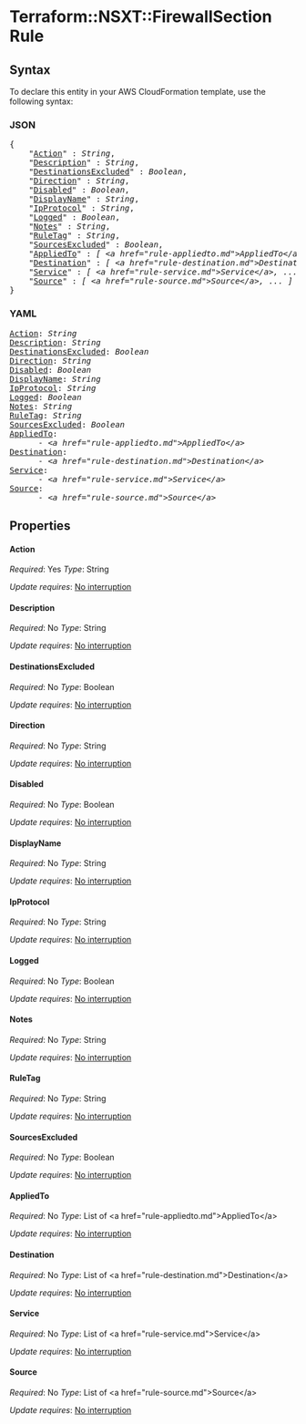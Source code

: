 # Terraform::NSXT::FirewallSection Rule

## Syntax

To declare this entity in your AWS CloudFormation template, use the following syntax:

### JSON

<pre>
{
    "<a href="#action" title="Action">Action</a>" : <i>String</i>,
    "<a href="#description" title="Description">Description</a>" : <i>String</i>,
    "<a href="#destinationsexcluded" title="DestinationsExcluded">DestinationsExcluded</a>" : <i>Boolean</i>,
    "<a href="#direction" title="Direction">Direction</a>" : <i>String</i>,
    "<a href="#disabled" title="Disabled">Disabled</a>" : <i>Boolean</i>,
    "<a href="#displayname" title="DisplayName">DisplayName</a>" : <i>String</i>,
    "<a href="#ipprotocol" title="IpProtocol">IpProtocol</a>" : <i>String</i>,
    "<a href="#logged" title="Logged">Logged</a>" : <i>Boolean</i>,
    "<a href="#notes" title="Notes">Notes</a>" : <i>String</i>,
    "<a href="#ruletag" title="RuleTag">RuleTag</a>" : <i>String</i>,
    "<a href="#sourcesexcluded" title="SourcesExcluded">SourcesExcluded</a>" : <i>Boolean</i>,
    "<a href="#appliedto" title="AppliedTo">AppliedTo</a>" : <i>[ &lt;a href=&#34;rule-appliedto.md&#34;&gt;AppliedTo&lt;/a&gt;, ... ]</i>,
    "<a href="#destination" title="Destination">Destination</a>" : <i>[ &lt;a href=&#34;rule-destination.md&#34;&gt;Destination&lt;/a&gt;, ... ]</i>,
    "<a href="#service" title="Service">Service</a>" : <i>[ &lt;a href=&#34;rule-service.md&#34;&gt;Service&lt;/a&gt;, ... ]</i>,
    "<a href="#source" title="Source">Source</a>" : <i>[ &lt;a href=&#34;rule-source.md&#34;&gt;Source&lt;/a&gt;, ... ]</i>
}
</pre>

### YAML

<pre>
<a href="#action" title="Action">Action</a>: <i>String</i>
<a href="#description" title="Description">Description</a>: <i>String</i>
<a href="#destinationsexcluded" title="DestinationsExcluded">DestinationsExcluded</a>: <i>Boolean</i>
<a href="#direction" title="Direction">Direction</a>: <i>String</i>
<a href="#disabled" title="Disabled">Disabled</a>: <i>Boolean</i>
<a href="#displayname" title="DisplayName">DisplayName</a>: <i>String</i>
<a href="#ipprotocol" title="IpProtocol">IpProtocol</a>: <i>String</i>
<a href="#logged" title="Logged">Logged</a>: <i>Boolean</i>
<a href="#notes" title="Notes">Notes</a>: <i>String</i>
<a href="#ruletag" title="RuleTag">RuleTag</a>: <i>String</i>
<a href="#sourcesexcluded" title="SourcesExcluded">SourcesExcluded</a>: <i>Boolean</i>
<a href="#appliedto" title="AppliedTo">AppliedTo</a>: <i>
      - &lt;a href=&#34;rule-appliedto.md&#34;&gt;AppliedTo&lt;/a&gt;</i>
<a href="#destination" title="Destination">Destination</a>: <i>
      - &lt;a href=&#34;rule-destination.md&#34;&gt;Destination&lt;/a&gt;</i>
<a href="#service" title="Service">Service</a>: <i>
      - &lt;a href=&#34;rule-service.md&#34;&gt;Service&lt;/a&gt;</i>
<a href="#source" title="Source">Source</a>: <i>
      - &lt;a href=&#34;rule-source.md&#34;&gt;Source&lt;/a&gt;</i>
</pre>

## Properties

#### Action

_Required_: Yes
_Type_: String

_Update requires_: [No interruption](https://docs.aws.amazon.com/AWSCloudFormation/latest/UserGuide/using-cfn-updating-stacks-update-behaviors.html#update-no-interrupt)

#### Description

_Required_: No
_Type_: String

_Update requires_: [No interruption](https://docs.aws.amazon.com/AWSCloudFormation/latest/UserGuide/using-cfn-updating-stacks-update-behaviors.html#update-no-interrupt)

#### DestinationsExcluded

_Required_: No
_Type_: Boolean

_Update requires_: [No interruption](https://docs.aws.amazon.com/AWSCloudFormation/latest/UserGuide/using-cfn-updating-stacks-update-behaviors.html#update-no-interrupt)

#### Direction

_Required_: No
_Type_: String

_Update requires_: [No interruption](https://docs.aws.amazon.com/AWSCloudFormation/latest/UserGuide/using-cfn-updating-stacks-update-behaviors.html#update-no-interrupt)

#### Disabled

_Required_: No
_Type_: Boolean

_Update requires_: [No interruption](https://docs.aws.amazon.com/AWSCloudFormation/latest/UserGuide/using-cfn-updating-stacks-update-behaviors.html#update-no-interrupt)

#### DisplayName

_Required_: No
_Type_: String

_Update requires_: [No interruption](https://docs.aws.amazon.com/AWSCloudFormation/latest/UserGuide/using-cfn-updating-stacks-update-behaviors.html#update-no-interrupt)

#### IpProtocol

_Required_: No
_Type_: String

_Update requires_: [No interruption](https://docs.aws.amazon.com/AWSCloudFormation/latest/UserGuide/using-cfn-updating-stacks-update-behaviors.html#update-no-interrupt)

#### Logged

_Required_: No
_Type_: Boolean

_Update requires_: [No interruption](https://docs.aws.amazon.com/AWSCloudFormation/latest/UserGuide/using-cfn-updating-stacks-update-behaviors.html#update-no-interrupt)

#### Notes

_Required_: No
_Type_: String

_Update requires_: [No interruption](https://docs.aws.amazon.com/AWSCloudFormation/latest/UserGuide/using-cfn-updating-stacks-update-behaviors.html#update-no-interrupt)

#### RuleTag

_Required_: No
_Type_: String

_Update requires_: [No interruption](https://docs.aws.amazon.com/AWSCloudFormation/latest/UserGuide/using-cfn-updating-stacks-update-behaviors.html#update-no-interrupt)

#### SourcesExcluded

_Required_: No
_Type_: Boolean

_Update requires_: [No interruption](https://docs.aws.amazon.com/AWSCloudFormation/latest/UserGuide/using-cfn-updating-stacks-update-behaviors.html#update-no-interrupt)

#### AppliedTo

_Required_: No
_Type_: List of &lt;a href=&#34;rule-appliedto.md&#34;&gt;AppliedTo&lt;/a&gt;

_Update requires_: [No interruption](https://docs.aws.amazon.com/AWSCloudFormation/latest/UserGuide/using-cfn-updating-stacks-update-behaviors.html#update-no-interrupt)

#### Destination

_Required_: No
_Type_: List of &lt;a href=&#34;rule-destination.md&#34;&gt;Destination&lt;/a&gt;

_Update requires_: [No interruption](https://docs.aws.amazon.com/AWSCloudFormation/latest/UserGuide/using-cfn-updating-stacks-update-behaviors.html#update-no-interrupt)

#### Service

_Required_: No
_Type_: List of &lt;a href=&#34;rule-service.md&#34;&gt;Service&lt;/a&gt;

_Update requires_: [No interruption](https://docs.aws.amazon.com/AWSCloudFormation/latest/UserGuide/using-cfn-updating-stacks-update-behaviors.html#update-no-interrupt)

#### Source

_Required_: No
_Type_: List of &lt;a href=&#34;rule-source.md&#34;&gt;Source&lt;/a&gt;

_Update requires_: [No interruption](https://docs.aws.amazon.com/AWSCloudFormation/latest/UserGuide/using-cfn-updating-stacks-update-behaviors.html#update-no-interrupt)

